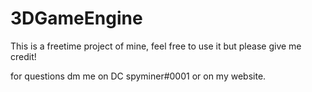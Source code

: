# 3DGameEngine
This is a freetime project of mine, feel free to use it but please give me credit!

for questions dm me on DC spyminer#0001 or on my website.